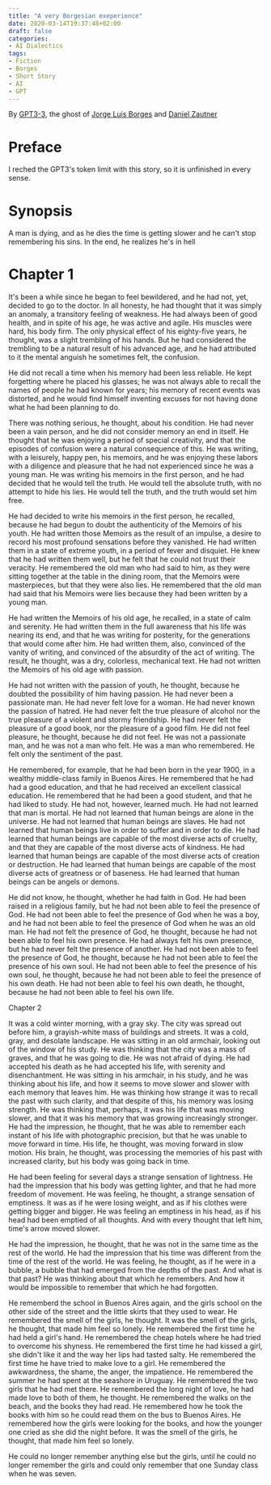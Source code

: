 ```yaml
---
title: "A very Borgesian exeperience"
date: 2020-03-14T19:37:48+02:00
draft: false
categories:
- AI Dialectics
tags:
- Fiction
- Borges
- Short Story
- AI
- GPT
---
```


By [GPT3-3](https://en.wikipedia.org/wiki/GPT-3), the ghost of [Jorge Luis Borges](https://en.wikipedia.org/wiki/Jorge_Luis_Borges) and [Daniel Zautner](/about)

# Preface

I reched the GPT3's token limit with this story, so it is unfinished in every sense.  

# Synopsis

A man is dying, and as he dies the time is getting slower and he can't stop remembering his sins. In the end, he realizes he's in hell

# Chapter 1

It's been a while since he began to feel bewildered, and he had not, yet, decided to go to the doctor. In all honesty, he had thought that it was simply an anomaly, a transitory feeling of weakness. He had always been of good health, and in spite of his age, he was active and agile. His muscles were hard, his body firm. The only physical effect of his eighty-five years, he thought, was a slight trembling of his hands. But he had considered the trembling to be a natural result of his advanced age, and he had attributed to it the mental anguish he sometimes felt, the confusion.

He did not recall a time when his memory had been less reliable. He kept forgetting where he placed his glasses; he was not always able to recall the names of people he had known for years; his memory of recent events was distorted, and he would find himself inventing excuses for not having done what he had been planning to do.

There was nothing serious, he thought, about his condition. He had never been a vain person, and he did not consider memory an end in itself. He thought that he was enjoying a period of special creativity, and that the episodes of confusion were a natural consequence of this. He was writing, with a leisurely, happy pen, his memoirs, and he was enjoying these labors with a diligence and pleasure that he had not experienced since he was a young man. He was writing his memoirs in the first person, and he had decided that he would tell the truth. He would tell the absolute truth, with no attempt to hide his lies. He would tell the truth, and the truth would set him free.

He had decided to write his memoirs in the first person, he recalled, because he had begun to doubt the authenticity of the Memoirs of his youth. He had written those Memoirs as the result of an impulse, a desire to record his most profound sensations before they vanished. He had written them in a state of extreme youth, in a period of fever and disquiet. He knew that he had written them well, but he felt that he could not trust their veracity. He remembered the old man who had said to him, as they were sitting together at the table in the dining room, that the Memoirs were masterpieces, but that they were also lies. He remembered that the old man had said that his Memoirs were lies because they had been written by a young man.

He had written the Memoirs of his old age, he recalled, in a state of calm and serenity. He had written them in the full awareness that his life was nearing its end, and that he was writing for posterity, for the generations that would come after him. He had written them, also, convinced of the vanity of writing, and convinced of the absurdity of the act of writing. The result, he thought, was a dry, colorless, mechanical text. He had not written the Memoirs of his old age with passion.

He had not written with the passion of youth, he thought, because he doubted the possibility of him having passion. He had never been a passionate man. He had never felt love for a woman. He had never known the passion of hatred. He had never felt the true pleasure of alcohol nor the true pleasure of a violent and stormy friendship. He had never felt the pleasure of a good book, nor the pleasure of a good film. He did not feel pleasure, he thought, because he did not feel. He was not a passionate man, and he was not a man who felt. He was a man who remembered. He felt only the sentiment of the past.

He remembered, for example, that he had been born in the year 1900, in a wealthy middle-class family in Buenos Aires. He remembered that he had had a good education, and that he had received an excellent classical education. He remembered that he had been a good student, and that he had liked to study. He had not, however, learned much. He had not learned that man is mortal. He had not learned that human beings are alone in the universe. He had not learned that human beings are slaves. He had not learned that human beings live in order to suffer and in order to die. He had learned that human beings are capable of the most diverse acts of cruelty, and that they are capable of the most diverse acts of kindness. He had learned that human beings are capable of the most diverse acts of creation or destruction. He had learned that human beings are capable of the most diverse acts of greatness or of baseness. He had learned that human beings can be angels or demons.

He did not know, he thought, whether he had faith in God. He had been raised in a religious family, but he had not been able to feel the presence of God. He had not been able to feel the presence of God when he was a boy, and he had not been able to feel the presence of God when he was an old man. He had not felt the presence of God, he thought, because he had not been able to feel his own presence. He had always felt his own presence, but he had never felt the presence of another. He had not been able to feel the presence of God, he thought, because he had not been able to feel the presence of his own soul. He had not been able to feel the presence of his own soul, he thought, because he had not been able to feel the presence of his own death. He had not been able to feel his own death, he thought, because he had not been able to feel his own life.


Chapter 2

It was a cold winter morning, with a gray sky. The city was spread out before him, a grayish-white mass of buildings and streets. It was a cold, gray, and desolate landscape. He was sitting in an old armchair, looking out of the window of his study. He was thinking that the city was a mass of graves, and that he was going to die. He was not afraid of dying. He had accepted his death as he had accepted his life, with serenity and disenchantment. He was sitting in his armchair, in his study, and he was thinking about his life, and how it seems to move slower and slower with each memory that leaves him. He was thinking how strange it was to recall the past with such clarity, and that despite of this, his memory was losing strength. He was thinking that, perhaps, it was his life that was moving slower, and that it was his memory that was growing increasingly stronger. He had the impression, he thought, that he was able to remember each instant of his life with photographic precision, but that he was unable to move forward in time. His life, he thought, was moving forward in slow motion. His brain, he thought, was processing the memories of his past with increased clarity, but his body was going back in time.

He had been feeling for several days a strange sensation of lightness. He had the impression that his body was getting lighter, and that he had more freedom of movement. He was feeling, he thought, a strange sensation of emptiness. It was as if he were losing weight, and as if his clothes were getting bigger and bigger. He was feeling an emptiness in his head, as if his head had been emptied of all thoughts. And with every thought that left him, time's arrow moved slower.

He had the impression, he thought, that he was not in the same time as the rest of the world. He had the impression that his time was different from the time of the rest of the world. He was feeling, he thought, as if he were in a bubble, a bubble that had emerged from the depths of the past. And what is that past? He was thinking about that which he remembers. And how it would be impossible to remember that which he had forgotten.

He rememberd the school in Buenos Aires again, and the girls school on the other side of the street and the little skirts that they used to wear. He remembered the smell of the girls, he thought. It was the smell of the girls, he thought, that made him feel so lonely. He remembered the first time he had held a girl's hand. He remembered the cheap hotels where he had tried to overcome his shyness. He remembered the first time he had kissed a girl, she didn't like it and the way her lips had tasted salty.  He remembered the first time he have tried to make love to a girl. He remembered the awkwardness, the shame, the anger, the impatience. He remembered the summer he had spent at the seashore in Uruguay. He remembered the two girls that he had met there. He remembered the long night of love, he had made love to both of them, he thought. He remembered the walks on the beach, and the books they had read. He remembered how he took the books with him so he could read them on the bus to Buenos Aires. He remembered how the girls were looking for the books, and how the younger one cried as she did the night before. It was the smell of the girls, he thought, that made him feel so lonely.

He could no longer remember anything else but the girls, until he could no longer remember the girls and could only remember that one Sunday class when he was seven.